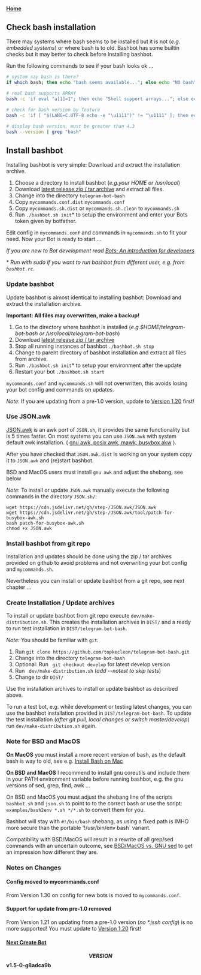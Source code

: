 #### [Home](../README.md)

## Check bash installation

There may systems where bash seems to be installed but it is not (_e.g. embedded systems_) or where bash is to old.
Bashbot has some builtin checks but it may better to check before installing bashbot.

Run the following commands to see if your bash looks ok ...

```bash
# system say bash is there?
if which bash; then echo "bash seems available..."; else echo "NO bash"; fi

# real bash supports ARRAY
bash -c 'if eval "a[1]=1"; then echo "Shell support arrays..."; else echo "Shell has NO arrays"; fi'

# check for bash version by feature
bash -c 'if [ "$(LANG=C.UTF-8 echo -e "\u1111")" != "\u1111" ]; then echo "Bash version ok ..."; else echo "Bash version may to old ..."; fi'

# display bash version, must be greater than 4.3
bash --version | grep "bash"
```

## Install bashbot

Installing bashbot is very simple: Download and extract the installation archive.

1. Choose a directory to install bashbot (_e.g.your HOME or /usr/local_)
2. Download [latest release zip / tar archive](https://github.com/topkecleon/telegram-bot-bash/releases/latest) and extract all files. 
3. Change into the directory `telegram-bot-bash`
4. Copy `mycommands.conf.dist` `mycommands.conf`
4. Copy `mycommands.sh.dist` or `mycommands.sh.clean` to `mycommands.sh`
5. Run `./bashbot.sh init`\* to setup the environment and enter your Bots token given by botfather.

Edit config in `mycommands.conf` and commands in `mycommands.sh` to fit your need.
Now your Bot is ready to start ...

*If you are new to Bot development read [Bots: An introduction for developers](https://core.telegram.org/bots)*

\* _Run with sudo if you want to run bashbot from different user, e.g. from `bashbot.rc`._

### Update bashbot

Update bashbot is almost identical to installing bashbot: Download and extract the installation archive.

**Important: All files may overwritten, make a backup!**

1. Go to the directory where bashbot is installed (_e.g.$HOME/telegram-bot-bash or /usr/local/telegram-bot-bash_)
2. Download [latest release zip / tar archive](https://github.com/topkecleon/telegram-bot-bash/releases/latest)
3. Stop all running instances of bashbot `./bashbot.sh stop`
4. Change to parent directory of bashbot installation and extract all files from archive.
5. Run `./bashbot.sh init`\* to setup your environment after the update
6. Restart your bot `./bashbot.sh start`

`mycommands.conf` and `mycommands.sh` will not overwritten, this avoids losing your bot config and commands on updates.

*Note*: If you are updating from a pre-1.0 version, update to [Version 1.20](https://github.com/topkecleon/telegram-bot-bash/releases/tags/v1.20) first!

### Use JSON.awk

[JSON.awk](https://github.com/step-/JSON.awk) is an awk port of `JSON.sh`, it provides the same functionality but is 5 times faster.
On most systems you can use `JSON.awk` with system default awk installation.
( [gnu awk, posix awk, mawk, busybox akw](https://github.com/step-/JSON.awk#compatibility-with-awk-implementations) ).

After you have checked that `JSON.awk.dist` is working on your system copy it to `JSON.awk` and (re)start bashbot.

BSD and MacOS users must install `gnu awk` and adjust the shebang, see below

*Note*: To install or update `JSON.awk` manually execute the following commands in the directory `JSON.sh/`:

	wget https://cdn.jsdelivr.net/gh/step-/JSON.awk/JSON.awk 
	wget https://cdn.jsdelivr.net/gh/step-/JSON.awk/tool/patch-for-busybox-awk.sh
	bash patch-for-busybox-awk.sh
	chmod +x JSON.awk


### Install bashbot from git repo

Installation and updates should be done using the zip / tar archives provided on github to avoid
problems and not overwriting your bot config and `mycommands.sh`.

Nevertheless you can install or update bashbot from a git repo, see next chapter ...


### Create Installation / Update archives

To install or update bashbot from git repo execute `dev/make-distribution.sh`.
This creates the installation archives in `DIST/` and a ready to run test installation in `DIST/telegram.bot-bash`.

*Note:* You should be familiar with `git`.

1. Run `git clone https://github.com/topkecleon/telegram-bot-bash.git`
2. Change into the directory `telegram-bot-bash`
3. Optional: Run ` git checkout develop` for latest develop version
4. Run ` dev/make-distribution.sh` (_add --notest to skip tests_)
5. Change to dir `DIST/`

Use the installation archives to install or update bashbot as described above.

To run a test bot, e.g. while development or testing latest changes, you can use the bashbot installation provided in `DIST/telegram-bot-bash`.
To update the test installation (_after git pull, local changes or switch master/develop_) run `dev/make-distribution.sh` again.


### Note for BSD and MacOS

**On MacOS** you must install a more recent version of bash, as the default bash is way to old,
see e.g. [Install Bash on Mac](http://macappstore.org/bash/)

**On BSD and MacOS** I recommend to install gnu coreutils and include them in your PATH
environment variable before running bashbot, e.g. the gnu versions of sed, grep, find, awk ...

On BSD and MacOS you must adjust the shebang line of the scripts `bashbot.sh` and `json.sh` to point to to the correct bash
or use the script: `examples/bash2env *.sh */*.sh` to convert them for you.

Bashbot will stay with `#!/bin/bash` shebang, as using a fixed path is IMHO more secure than the portable '!/usr/bin/env bash` variant.

Compatibility with BSD/MacOS will result in a rewrite of all grep/sed commands with an uncertain outcome,
see [BSD/MacOS vs. GNU sed](https://riptutorial.com/sed/topic/9436/bsd-macos-sed-vs--gnu-sed-vs--the-posix-sed-specification)
to get an impression how different they are.


### Notes on Changes

#### Config moved to mycommands.conf

From Version 1.30 on config for new bots is moved to `mycommands.conf`.

#### Support for update from pre-1.0 removed

From Version 1.21 on updating from a pre-1.0 version (_no \*.jssh config_) is no more supported!
You must update to [Version 1.20](https://github.com/topkecleon/telegram-bot-bash/releases/tags/v1.20) first!

#### [Next Create Bot](1_firstbot.md)

#### $$VERSION$$ v1.5-0-g8adca9b

